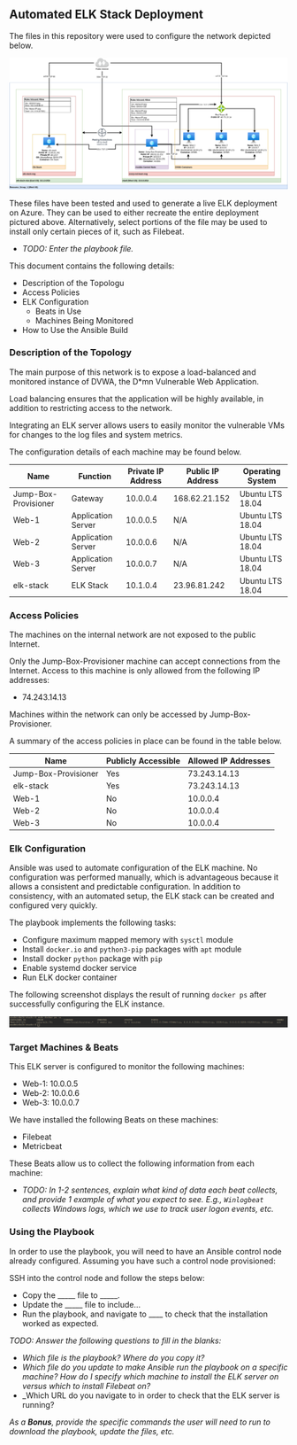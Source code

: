## Automated ELK Stack Deployment

The files in this repository were used to configure the network depicted below.

![Network Topology](Images/Network_Diagram.png)

These files have been tested and used to generate a live ELK deployment on Azure. They can be used to either recreate the entire deployment pictured above. Alternatively, select portions of the file may be used to install only certain pieces of it, such as Filebeat.

  - _TODO: Enter the playbook file._

This document contains the following details:
- Description of the Topologu
- Access Policies
- ELK Configuration
  - Beats in Use
  - Machines Being Monitored
- How to Use the Ansible Build


### Description of the Topology

The main purpose of this network is to expose a load-balanced and monitored instance of DVWA, the D*mn Vulnerable Web Application.

Load balancing ensures that the application will be highly available, in addition to restricting access to the network.

Integrating an ELK server allows users to easily monitor the vulnerable VMs for changes to the log files and system metrics.

The configuration details of each machine may be found below.

| Name                 | Function           | Private IP Address | Public IP Address | Operating System |
|----------------------|--------------------|--------------------|-------------------|------------------|
| Jump-Box-Provisioner | Gateway            | 10.0.0.4           | 168.62.21.152     | Ubuntu LTS 18.04 |
| Web-1                | Application Server | 10.0.0.5           | N/A               | Ubuntu LTS 18.04 |
| Web-2                | Application Server | 10.0.0.6           | N/A               | Ubuntu LTS 18.04 |
| Web-3                | Application Server | 10.0.0.7           | N/A               | Ubuntu LTS 18.04 |
| elk-stack            | ELK Stack          | 10.1.0.4           | 23.96.81.242      | Ubuntu LTS 18.04 |

### Access Policies

The machines on the internal network are not exposed to the public Internet. 

Only the Jump-Box-Provisioner machine can accept connections from the Internet. Access to this machine is only allowed from the following IP addresses:
- 74.243.14.13

Machines within the network can only be accessed by Jump-Box-Provisioner.

A summary of the access policies in place can be found in the table below.

| Name                 | Publicly Accessible | Allowed IP Addresses |
|----------------------|---------------------|----------------------|
| Jump-Box-Provisioner | Yes                 | 73.243.14.13         |
| elk-stack            | Yes                 | 73.243.14.13         |
| Web-1                | No                  | 10.0.0.4             |
| Web-2                | No                  | 10.0.0.4             |
| Web-3                | No                  | 10.0.0.4             |

### Elk Configuration

Ansible was used to automate configuration of the ELK machine. No configuration was performed manually, which is advantageous 
because it allows a consistent and predictable configuration. In addition to consistency, with an automated setup, the ELK stack
can be created and configured very quickly.  

The playbook implements the following tasks:
- Configure maximum mapped memory with `sysctl` module
- Install `docker.io` and `python3-pip` packages with `apt` module
- Install docker `python` package with `pip`
- Enable systemd docker service
- Run ELK docker container


The following screenshot displays the result of running `docker ps` after successfully configuring the ELK instance.

![Screenshot](Images/docker_ps_output.png)

### Target Machines & Beats
This ELK server is configured to monitor the following machines:
- Web-1: 10.0.0.5
- Web-2: 10.0.0.6
- Web-3: 10.0.0.7

We have installed the following Beats on these machines:
- Filebeat
- Metricbeat

These Beats allow us to collect the following information from each machine:
- _TODO: In 1-2 sentences, explain what kind of data each beat collects, and provide 1 example of what you expect to see. E.g., `Winlogbeat` collects Windows logs, which we use to track user logon events, etc._

### Using the Playbook
In order to use the playbook, you will need to have an Ansible control node already configured. Assuming you have such a control node provisioned: 

SSH into the control node and follow the steps below:
- Copy the _____ file to _____.
- Update the _____ file to include...
- Run the playbook, and navigate to ____ to check that the installation worked as expected.

_TODO: Answer the following questions to fill in the blanks:_
- _Which file is the playbook? Where do you copy it?_
- _Which file do you update to make Ansible run the playbook on a specific machine? How do I specify which machine to install the ELK server on versus which to install Filebeat on?_
- _Which URL do you navigate to in order to check that the ELK server is running?

_As a **Bonus**, provide the specific commands the user will need to run to download the playbook, update the files, etc._
